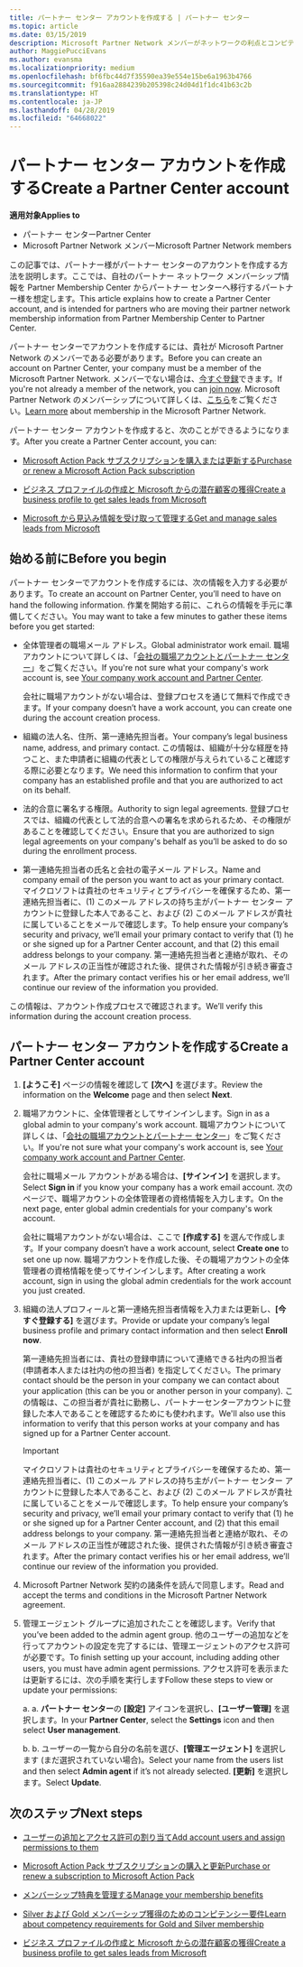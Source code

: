 ```yaml
---
title: パートナー センター アカウントを作成する | パートナー センター
ms.topic: article
ms.date: 03/15/2019
description: Microsoft Partner Network メンバーがネットワークの利点とコンピテンシーを管理してビジネス プロファイルを作成するには、パートナー センター アカウントを作成する必要があります。
author: MaggiePucciEvans
ms.author: evansma
ms.localizationpriority: medium
ms.openlocfilehash: bf6fbc44d7f35590ea39e554e15be6a1963b4766
ms.sourcegitcommit: f916aa2884239b205398c24d04d1f1dc41b63c2b
ms.translationtype: HT
ms.contentlocale: ja-JP
ms.lasthandoff: 04/28/2019
ms.locfileid: "64668022"
---
```

# <a name="create-a-partner-center-account"></a><span data-ttu-id="d67d5-103">パートナー センター アカウントを作成する</span><span class="sxs-lookup"><span data-stu-id="d67d5-103">Create a Partner Center account</span></span>

<span data-ttu-id="d67d5-104">**適用対象**</span><span class="sxs-lookup"><span data-stu-id="d67d5-104">**Applies to**</span></span>

-   <span data-ttu-id="d67d5-105">パートナー センター</span><span class="sxs-lookup"><span data-stu-id="d67d5-105">Partner Center</span></span>
-   <span data-ttu-id="d67d5-106">Microsoft Partner Network メンバー</span><span class="sxs-lookup"><span data-stu-id="d67d5-106">Microsoft Partner Network members</span></span>


<span data-ttu-id="d67d5-107">この記事では、パートナー様がパートナー センターのアカウントを作成する方法を説明します。ここでは、自社のパートナー ネットワーク メンバーシップ情報を Partner Membership Center からパートナー センターへ移行するパートナー様を想定します。</span><span class="sxs-lookup"><span data-stu-id="d67d5-107">This article explains how to create a Partner Center account, and is intended for partners who are moving their partner network membership information from Partner Membership Center to Partner Center.</span></span> 

<span data-ttu-id="d67d5-108">パートナー センターでアカウントを作成するには、貴社が Microsoft Partner Network のメンバーである必要があります。</span><span class="sxs-lookup"><span data-stu-id="d67d5-108">Before you can create an account on Partner Center, your company must be a member of the Microsoft Partner Network.</span></span> <span data-ttu-id="d67d5-109">メンバーでない場合は、[今すぐ登録](https://partners.microsoft.com/PartnerProgram/simplifiedenrollment.aspx)できます。</span><span class="sxs-lookup"><span data-stu-id="d67d5-109">If you're not already a member of the network, you can [join now](https://partners.microsoft.com/PartnerProgram/simplifiedenrollment.aspx).</span></span>  <span data-ttu-id="d67d5-110">Microsoft Partner Network のメンバーシップについて詳しくは、[こちら](https://partner.microsoft.com/membership)をご覧ください。</span><span class="sxs-lookup"><span data-stu-id="d67d5-110">[Learn more](https://partner.microsoft.com/membership) about membership in the Microsoft Partner Network.</span></span>  

<span data-ttu-id="d67d5-111">パートナー センター アカウントを作成すると、次のことができるようになります。</span><span class="sxs-lookup"><span data-stu-id="d67d5-111">After you create a Partner Center account, you can:</span></span>

-   [<span data-ttu-id="d67d5-112">Microsoft Action Pack サブスクリプションを購入または更新する</span><span class="sxs-lookup"><span data-stu-id="d67d5-112">Purchase or renew a Microsoft Action Pack subscription</span></span>](mpn-get-action-pack.md)

-   [<span data-ttu-id="d67d5-113">ビジネス プロファイルの作成と Microsoft からの潜在顧客の獲得</span><span class="sxs-lookup"><span data-stu-id="d67d5-113">Create a business profile to get sales leads from Microsoft</span></span>](create-a-marketing-profile.md)

-   [<span data-ttu-id="d67d5-114">Microsoft から見込み情報を受け取って管理する</span><span class="sxs-lookup"><span data-stu-id="d67d5-114">Get and manage sales leads from Microsoft</span></span>](responding-to-referrals.md)

## <a name="before-you-begin"></a><span data-ttu-id="d67d5-115">始める前に</span><span class="sxs-lookup"><span data-stu-id="d67d5-115">Before you begin</span></span>

<span data-ttu-id="d67d5-116">パートナー センターでアカウントを作成するには、次の情報を入力する必要があります。</span><span class="sxs-lookup"><span data-stu-id="d67d5-116">To create an account on Partner Center, you’ll need to have on hand the following information.</span></span> <span data-ttu-id="d67d5-117">作業を開始する前に、これらの情報を手元に準備してください。</span><span class="sxs-lookup"><span data-stu-id="d67d5-117">You may want to take a few minutes to gather these items before you get started:</span></span>

-   <span data-ttu-id="d67d5-118">全体管理者の職場メール アドレス。</span><span class="sxs-lookup"><span data-stu-id="d67d5-118">Global administrator work email.</span></span> <span data-ttu-id="d67d5-119">職場アカウントについて詳しくは、「[会社の職場アカウントとパートナー センター](azure-active-directory-tenants-and-partner-center.md)」をご覧ください。</span><span class="sxs-lookup"><span data-stu-id="d67d5-119">If you're not sure what your company's work account is, see [Your company work account and Partner Center](azure-active-directory-tenants-and-partner-center.md).</span></span>

    <span data-ttu-id="d67d5-120">会社に職場アカウントがない場合は、登録プロセスを通じて無料で作成できます。</span><span class="sxs-lookup"><span data-stu-id="d67d5-120">If your company doesn’t have a work account, you can create one during the account creation process.</span></span> 

-   <span data-ttu-id="d67d5-121">組織の法人名、住所、第一連絡先担当者。</span><span class="sxs-lookup"><span data-stu-id="d67d5-121">Your company’s legal business name, address, and primary contact.</span></span> <span data-ttu-id="d67d5-122">この情報は、組織が十分な経歴を持つこと、また申請者に組織の代表としての権限が与えられていること確認する際に必要となります。</span><span class="sxs-lookup"><span data-stu-id="d67d5-122">We need this information to confirm that your company has an established profile and that you are authorized to act on its behalf.</span></span> 

-   <span data-ttu-id="d67d5-123">法的合意に署名する権限。</span><span class="sxs-lookup"><span data-stu-id="d67d5-123">Authority to sign legal agreements.</span></span> <span data-ttu-id="d67d5-124">登録プロセスでは、組織の代表として法的合意への署名を求められるため、その権限があることを確認してください。</span><span class="sxs-lookup"><span data-stu-id="d67d5-124">Ensure that you are authorized to sign legal agreements on your company's behalf as you’ll be asked to do so during the enrollment process.</span></span>

-   <span data-ttu-id="d67d5-125">第一連絡先担当者の氏名と会社の電子メール アドレス。</span><span class="sxs-lookup"><span data-stu-id="d67d5-125">Name and company email of the person you want to act as your primary contact.</span></span> <span data-ttu-id="d67d5-126">マイクロソフトは貴社のセキュリティとプライバシーを確保するため、第一連絡先担当者に、(1) このメール アドレスの持ち主がパートナー センター アカウントに登録した本人であること、および (2) このメール アドレスが貴社に属していることをメールで確認します。</span><span class="sxs-lookup"><span data-stu-id="d67d5-126">To help ensure your company’s security and privacy, we’ll email your primary contact to verify that (1) he or she signed up for a Partner Center account, and that (2) this email address belongs to your company.</span></span> <span data-ttu-id="d67d5-127">第一連絡先担当者と連絡が取れ、そのメール アドレスの正当性が確認された後、提供された情報が引き続き審査されます。</span><span class="sxs-lookup"><span data-stu-id="d67d5-127">After the primary contact verifies his or her email address, we’ll continue our review of the information you provided.</span></span>

<span data-ttu-id="d67d5-128">この情報は、アカウント作成プロセスで確認されます。</span><span class="sxs-lookup"><span data-stu-id="d67d5-128">We’ll verify this information during the account creation process.</span></span> 
 
## <a name="create-a-partner-center-account"></a><span data-ttu-id="d67d5-129">パートナー センター アカウントを作成する</span><span class="sxs-lookup"><span data-stu-id="d67d5-129">Create a Partner Center account</span></span>

1.  <span data-ttu-id="d67d5-130">**[ようこそ]** ページの情報を確認して **[次へ]** を選びます。</span><span class="sxs-lookup"><span data-stu-id="d67d5-130">Review the information on the **Welcome** page and then select **Next**.</span></span>

2.  <span data-ttu-id="d67d5-131">職場アカウントに、全体管理者としてサインインします。</span><span class="sxs-lookup"><span data-stu-id="d67d5-131">Sign in as a global admin to your company's work account.</span></span> <span data-ttu-id="d67d5-132">職場アカウントについて詳しくは、「[会社の職場アカウントとパートナー センター](azure-active-directory-tenants-and-partner-center.md)」をご覧ください。</span><span class="sxs-lookup"><span data-stu-id="d67d5-132">If you're not sure what your company's work account is, see [Your company work account and Partner Center](azure-active-directory-tenants-and-partner-center.md).</span></span>

    <span data-ttu-id="d67d5-133">会社に職場メール アカウントがある場合は、**[サインイン]** を選択します。</span><span class="sxs-lookup"><span data-stu-id="d67d5-133">Select **Sign in** if you know your company has a work email account.</span></span> <span data-ttu-id="d67d5-134">次のページで、職場アカウントの全体管理者の資格情報を入力します。</span><span class="sxs-lookup"><span data-stu-id="d67d5-134">On the next page, enter global admin credentials for your company's work account.</span></span> 

    <span data-ttu-id="d67d5-135">会社に職場アカウントがない場合は、ここで **[作成する]** を選んで作成します。</span><span class="sxs-lookup"><span data-stu-id="d67d5-135">If your company doesn’t have a work account, select **Create one** to set one up now.</span></span> <span data-ttu-id="d67d5-136">職場アカウントを作成した後、その職場アカウントの全体管理者の資格情報を使ってサインインします。</span><span class="sxs-lookup"><span data-stu-id="d67d5-136">After creating a work account, sign in using the global admin credentials for the work account you just created.</span></span>

3.  <span data-ttu-id="d67d5-137">組織の法人プロフィールと第一連絡先担当者情報を入力または更新し、**[今すぐ登録する]** を選びます。</span><span class="sxs-lookup"><span data-stu-id="d67d5-137">Provide or update your company’s legal business profile and primary contact information and then select **Enroll now**.</span></span> 

    <span data-ttu-id="d67d5-138">第一連絡先担当者には、貴社の登録申請について連絡できる社内の担当者 (申請者本人または社内の他の担当者) を指定してください。</span><span class="sxs-lookup"><span data-stu-id="d67d5-138">The primary contact should be the person in your company we can contact about your application (this can be you or another person in your company).</span></span> <span data-ttu-id="d67d5-139">この情報は、この担当者が貴社に勤務し、パートナーセンターアカウントに登録した本人であることを確認するためにも使われます。</span><span class="sxs-lookup"><span data-stu-id="d67d5-139">We'll also use this information to verify that this person works at your company and has signed up for a Partner Center account.</span></span>

    > [!IMPORTANT]  
    > <span data-ttu-id="d67d5-140">マイクロソフトは貴社のセキュリティとプライバシーを確保するため、第一連絡先担当者に、(1) このメール アドレスの持ち主がパートナー センター アカウントに登録した本人であること、および (2) このメール アドレスが貴社に属していることをメールで確認します。</span><span class="sxs-lookup"><span data-stu-id="d67d5-140">To help ensure your company’s security and privacy, we’ll email your primary contact to verify that (1) he or she signed up for a Partner Center account, and (2) that this email address belongs to your company.</span></span> <span data-ttu-id="d67d5-141">第一連絡先担当者と連絡が取れ、そのメール アドレスの正当性が確認された後、提供された情報が引き続き審査されます。</span><span class="sxs-lookup"><span data-stu-id="d67d5-141">After the primary contact verifies his or her email address, we’ll continue our review of the information you provided.</span></span>

4.  <span data-ttu-id="d67d5-142">Microsoft Partner Network 契約の諸条件を読んで同意します。</span><span class="sxs-lookup"><span data-stu-id="d67d5-142">Read and accept the terms and conditions in the Microsoft Partner Network agreement.</span></span> 

5.  <span data-ttu-id="d67d5-143">管理エージェント グループに追加されたことを確認します。</span><span class="sxs-lookup"><span data-stu-id="d67d5-143">Verify that you’ve been added to the admin agent group.</span></span> <span data-ttu-id="d67d5-144">他のユーザーの追加などを行ってアカウントの設定を完了するには、管理エージェントのアクセス許可が必要です。</span><span class="sxs-lookup"><span data-stu-id="d67d5-144">To finish setting up your account, including adding other users, you must have admin agent permissions.</span></span> <span data-ttu-id="d67d5-145">アクセス許可を表示または更新するには、次の手順を実行します</span><span class="sxs-lookup"><span data-stu-id="d67d5-145">Follow these steps to view or update your permissions:</span></span>

    <span data-ttu-id="d67d5-146">a. </span><span class="sxs-lookup"><span data-stu-id="d67d5-146">a.</span></span> <span data-ttu-id="d67d5-147">**パートナー センター**の **[設定]** アイコンを選択し、**[ユーザー管理]** を選択します。</span><span class="sxs-lookup"><span data-stu-id="d67d5-147">In your **Partner Center**, select the **Settings** icon and then select **User management**.</span></span>  

    <span data-ttu-id="d67d5-148">b. </span><span class="sxs-lookup"><span data-stu-id="d67d5-148">b.</span></span> <span data-ttu-id="d67d5-149">ユーザーの一覧から自分の名前を選び、**[管理エージェント]** を選択します (まだ選択されていない場合)。</span><span class="sxs-lookup"><span data-stu-id="d67d5-149">Select your name from the users list and then select **Admin agent** if it’s not already selected.</span></span> <span data-ttu-id="d67d5-150">**[更新]** を選択します。</span><span class="sxs-lookup"><span data-stu-id="d67d5-150">Select **Update**.</span></span>  

## <a name="next-steps"></a><span data-ttu-id="d67d5-151">次のステップ</span><span class="sxs-lookup"><span data-stu-id="d67d5-151">Next steps</span></span>

-   [<span data-ttu-id="d67d5-152">ユーザーの追加とアクセス許可の割り当て</span><span class="sxs-lookup"><span data-stu-id="d67d5-152">Add account users and assign permissions to them</span></span>](create-user-accounts-and-set-permissions.md)

-   [<span data-ttu-id="d67d5-153">Microsoft Action Pack サブスクリプションの購入と更新</span><span class="sxs-lookup"><span data-stu-id="d67d5-153">Purchase or renew a subscription to Microsoft Action Pack</span></span>](mpn-get-action-pack.md)

-   [<span data-ttu-id="d67d5-154">メンバーシップ特典を管理する</span><span class="sxs-lookup"><span data-stu-id="d67d5-154">Manage your membership benefits</span></span>](manage-your-partner-network-benefits.md)

-   [<span data-ttu-id="d67d5-155">Silver および Gold メンバーシップ獲得のためのコンピテンシー要件</span><span class="sxs-lookup"><span data-stu-id="d67d5-155">Learn about competency requirements for Gold and Silver membership</span></span>](https://partner.microsoft.com/membership/competencies)

-   [<span data-ttu-id="d67d5-156">ビジネス プロファイルの作成と Microsoft からの潜在顧客の獲得</span><span class="sxs-lookup"><span data-stu-id="d67d5-156">Create a business profile to get sales leads from Microsoft</span></span>](create-a-marketing-profile.md)